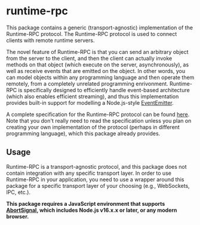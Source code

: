 # runtime-rpc

This package contains a generic (transport-agnostic) implementation of the Runtime-RPC protocol. The Runtime-RPC protocol is used to connect clients with remote runtime servers.

The novel feature of Runtime-RPC is that you can send an arbitrary object from the server to the client, and then the client can actually invoke methods on that object (which execute on the server, asynchronously), as well as receive events that are emitted on the object. In other words, you can model objects within any programming language and then operate them remotely, from a completely unrelated programming enrivonment. Runtime-RPC is specifically designed to efficiently handle event-based architecture (which also enables efficient streaming), and thus this implementation provides built-in support for modelling a Node.js-style [EventEmitter](https://nodejs.org/api/events.html#class-eventemitter).

A complete specification for the Runtime-RPC protocol can be found [here](./docs/spec.md). Note that you don't really need to read the specification unless you plan on creating your own implementation of the protocol (perhaps in different programming language), which this package already provides.

## Usage

Runtime-RPC is a transport-agnostic protocol, and this package does not contain integration with any specific transport layer. In order to use Runtime-RPC in your application, you need to use a wrapper around this package for a specific transport layer of your choosing (e.g., WebSockets, IPC, etc.).

**This package requires a JavaScript environment that supports [AbortSignal](https://developer.mozilla.org/en-US/docs/Web/API/AbortSignal), which includes Node.js v16.x.x or later, or any modern browser.**
